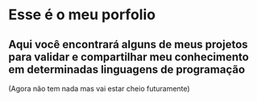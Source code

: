 # Esse é o meu porfolio

<h2>Aqui você encontrará alguns de meus projetos para validar e
compartilhar meu conhecimento em determinadas linguagens de programação</h2>

(Agora não tem nada mas vai estar cheio futuramente)
